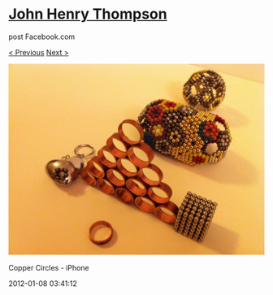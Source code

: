 # [John Henry Thompson](../README.md)
post Facebook.com

[< Previous](2012-01-08-1.md) [Next >](2012-01-08-3.md)

[![](../media/2012-01-08/Copper-Circles-iPhone-1.jpg)](../README.md)

Copper Circles - iPhone

2012-01-08 03:41:12